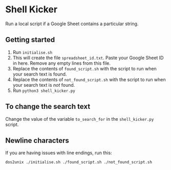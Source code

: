 # Shell Kicker

Run a local script if a Google Sheet contains a particular string.

## Getting started

1. Run `initialise.sh`
1. This will create the file `spreadsheet_id.txt`. Paste your Google Sheet ID in here. Remove any empty lines from this file.
1. Replace the contents of `found_script.sh` with the script to run when your search text is found.
1. Replace the contents of `not_found_script.sh` with the script to run when your search text is _not_ found.
1. Run `python3 shell_kicker.py`

## To change the search text

Change the value of the variable `to_search_for` in the `shell_kicker.py` script.

## Newline characters

If you are having issues with line endings, run this:

`dos2unix ./initialise.sh ./found_script.sh ./not_found_script.sh`
